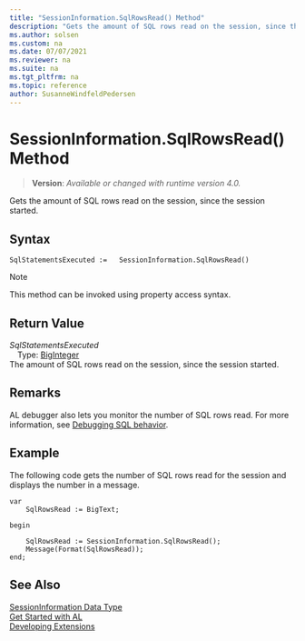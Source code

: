 ```yaml
---
title: "SessionInformation.SqlRowsRead() Method"
description: "Gets the amount of SQL rows read on the session, since the session started."
ms.author: solsen
ms.custom: na
ms.date: 07/07/2021
ms.reviewer: na
ms.suite: na
ms.tgt_pltfrm: na
ms.topic: reference
author: SusanneWindfeldPedersen
---
```

[//]: # (START>DO_NOT_EDIT)
[//]: # (IMPORTANT:Do not edit any of the content between here and the END>DO_NOT_EDIT.)
[//]: # (Any modifications should be made in the .xml files in the ModernDev repo.)
# SessionInformation.SqlRowsRead() Method
> **Version**: _Available or changed with runtime version 4.0._

Gets the amount of SQL rows read on the session, since the session started.


## Syntax
```AL
SqlStatementsExecuted :=   SessionInformation.SqlRowsRead()
```
> [!NOTE]
> This method can be invoked using property access syntax.


## Return Value
*SqlStatementsExecuted*  
&emsp;Type: [BigInteger](../biginteger/biginteger-data-type.md)  
The amount of SQL rows read on the session, since the session started.


[//]: # (IMPORTANT: END>DO_NOT_EDIT)

## Remarks

AL debugger also lets you monitor the number of SQL rows read. For more information, see [Debugging SQL behavior](../../devenv-debugging.md#DebugSQL).

## Example

The following code gets the number of SQL rows read for the session and displays the number in a message.

```al
var
    SqlRowsRead := BigText;

begin

    SqlRowsRead := SessionInformation.SqlRowsRead();
    Message(Format(SqlRowsRead));
end;
```

## See Also
[SessionInformation Data Type](sessioninformation-data-type.md)  
[Get Started with AL](../../devenv-get-started.md)  
[Developing Extensions](../../devenv-dev-overview.md)  